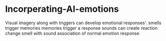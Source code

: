 # Incorperating-AI-emotions
Visual imagery along with triggers can develop emotional responses'. 
smells trigger memories 
memories trigger a response
sounds can create reaction
change smell with sound
association of normal emotion response
